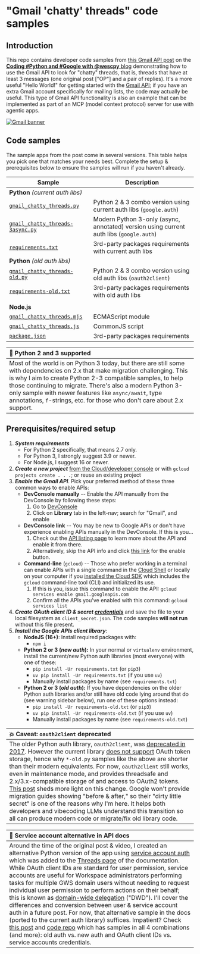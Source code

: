 # "Gmail 'chatty' threads" code samples

## Introduction
This repo contains developer code samples from [this Gmail API post](https://bit.ly/4ljSH2W) on the [**Coding #Python and #Google with @wescpy** blog](https://dev.to/wescpy) demonstrating how to use the Gmail API to look for "chatty" threads, that is, threads that have at least 3 messages (one original post ["OP"] and a pair of replies). It's a more useful "Hello World!" for getting started with the [Gmail API](https://developers.google.com/gmail); if you have an extra Gmail account specifically for mailing lists, the code may actually be useful. This type of Gmail API functionality is also an example that can be implemented as part of an MCP (model context protocol) server for use with agentic apps.

[![Gmail banner](https://dev-to-uploads.s3.amazonaws.com/uploads/articles/7f8mmfnxcxtozklil0dj.png)](https://bit.ly/4ljSH2W)


## Code samples
The sample apps from the post come in several versions. This table helps you pick one that matches your needs best. Complete the setup & prerequisites below to ensure the samples will run if you haven't already.

Sample | Description
--- | ---
**Python** _(current auth libs)_ |
[`gmail_chatty_threads.py`](python/gmail_chatty_threads.py) | Python 2 & 3 combo version using current auth libs (`google.auth`)
[`gmail_chatty_threads-3async.py`](python/gmail_chatty_threads-3async.py) | Modern Python 3-only (async, annotated) version using current auth libs (`google.auth`)
[`requirements.txt`](python/requirements.txt) | 3rd-party packages requirements with current auth libs
**Python** _(old auth libs)_ |
[`gmail_chatty_threads-old.py`](python/gmail_chatty_threads-old.py) | Python 2 & 3 combo version using old auth libs (`oauth2client`)
[`requirements-old.txt`](python/requirements-old.txt) | 3rd-party packages requirements with old auth libs
||
**Node.js**|
[`gmail_chatty_threads.mjs`](nodejs/gmail_chatty_threads.mjs) | ECMAScript module
[`gmail_chatty_threads.js`](nodejs/gmail_chatty_threads.js) | CommonJS script
[`package.json`](nodejs/package.json) | 3rd-party packages requirements

| :memo: **Python 2 and 3 supported** |
|:---------------------------|
| Most of the world is on Python 3 today, but there are still some with dependencies on 2.x that make migration challenging. This is why I aim to create Python 2-3 compatible samples, to help those continuing to migrate. There's also a modern Python 3-only sample with newer features like `async/await`, type annotations, `f`-strings, etc. for those who don't care about 2.x support. |


## Prerequisites/required setup
1. ***System requirements***
    - For Python 2 specifically, that means 2.7 only.
    - For Python 3, I strongly suggest 3.9 or newer.
    - For Node.js, I suggest 16 or newer.
1. ***Create a new project*** [from the Cloud/developer console](https://console.cloud.google.com/projectcreate) or with `gcloud projects create . . .`; or reuse an existing project
1. ***Enable the Gmail API***. Pick your preferred method of these three common ways to enable APIs:
    - **DevConsole manually** -- Enable the API manually from the DevConsole by following these steps:
        1. Go to [DevConsole](http://console.developers.google.com)
        1. Click on **Library** tab in the left-nav; search for "Gmail", and enable
    - **DevConsole link** -- You may be new to Google APIs or don't have experience enabling APIs manually in the DevConsole. If this is you...
        1. Check out the [API listing page](https://console.cloud.google.com/apis/library/gmail.googleapis.com) to learn more about the API and enable it from there.
        1. Alternatively, skip the API info and click [this link](http://console.developers.google.com/start/api?id=gmail) for the enable button.
    - **Command-line** (`gcloud`) -- Those who prefer working in a terminal can enable APIs with a single command in the [Cloud Shell](https://cloud.google.com/shell) or locally on your computer if you [installed the Cloud SDK](https://cloud.google.com/sdk/install) which includes the `gcloud` command-line tool (CLI) and initialized its use.
        1. If this is you, issue this command to enable the API: `gcloud services enable gmail.googleapis.com`
        1. Confirm all the APIs you've enabled with this command: `gcloud services list`
1. ***Create OAuth client ID & secret [credentials](https://console.cloud.google.com/apis/credentials)*** and save the file to your local filesystem as `client_secret.json`. The code samples **will not run** without this file present.
1. ***Install the Google APIs client library***:
    - **NodeJS (16+)**:  Install required packages with:
        - `npm i`
    - **Python 2 or 3 (_new auth_):** In your normal or `virtualenv` environment, install the current/new Python auth libraries (most everyone) with one of these:
        - `pip install -Ur requirements.txt` (or `pip3`)
        - `uv pip install -Ur requirements.txt` (if you use `uv`)
        - Manually install packages by name (see `requirements.txt`)
    - **Python 2 or 3 (_old auth_):** If you have dependencies on the older Python auth libraries and/or still have old code lying around that do (see warning sidebar below), run one of these options instead:
        - `pip install -Ur requirements-old.txt` (or `pip3`)
        - `uv pip install -Ur requirements-old.txt` (if you use `uv`)
        - Manually install packages by name (see `requirements-old.txt`)

| :boom: Caveat: `oauth2client` deprecated |
|:---------------------------|
| The older Python auth library, `oauth2client`, was [deprecated in 2017](https://github.com/googleapis/oauth2client/pull/714). However the current library [does not support](https://google-auth.readthedocs.io/en/latest/oauth2client-deprecation.html#replacement) OAuth token storage, hence why `*-old.py` samples like the above are shorter than their modern equivalents. For now, `oauth2client` still works, even in maintenance mode, and provides threadsafe and 2.x/3.x-compatible storage of and access to OAuth2 tokens. [This post](https://dev.to/googleworkspace/oauth-client-ids-dirty-little-secrets-old-new-python-auth-libraries-4mb7) sheds more light on this change. Google won't provide migration guides showing "before & after," so their "dirty little secret" is one of the reasons why I'm here. It helps both developers and vibecoding LLMs understand this transition so all can produce modern code or migrate/fix old library code. |

| :memo: Service account alternative in API docs |
|:---------------------------|
| Around the time of the original post & video, I created an alternative Python version of the app using [service account auth](https://dev.to/wescpy/getting-started-with-google-apis-service-accounts-part-1-2fi0) which was added to the [Threads page](https://developers.google.com/workspace/gmail/api/guides/threads) of the documentation. While OAuth client IDs are standard for user permission, service accounts are useful for Workspace administrators performing tasks for multiple GWS domain users without needing to request individual user permission to perform actions on their behalf; this is known as [domain-wide delegation](https://support.google.com/a/answer/162106) ("DWD"). I'll cover the differences and conversion between user & service account auth in a future post. For now, that alternative sample in the docs (ported to the current auth library) suffices. Impatient? Check [this post](http://goo.gle/3nPxmlc) and [code repo](https://github.com/wescpy/analyze_gsimg) which has samples in all 4 combinations (and more): old auth vs. new auth and OAuth client IDs vs. service accounts credentials. |
